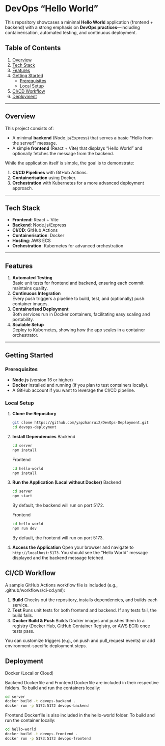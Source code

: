 # DevOps “Hello World”

This repository showcases a minimal **Hello World** application (frontend + backend) with a strong emphasis on **DevOps practices**—including containerisation, automated testing, and continuous deployment.

## Table of Contents
1. [Overview](#overview)  
2. [Tech Stack](#tech-stack)  
3. [Features](#features)  
4. [Getting Started](#getting-started)  
   - [Prerequisites](#prerequisites)  
   - [Local Setup](#local-setup)  
5. [CI/CD Workflow](#cicd-workflow)
6. [Deployment](#deployment)  

---

## Overview
This project consists of:
- A minimal **backend** (Node.js/Express) that serves a basic “Hello from the server!” message.
- A simple **frontend** (React + Vite) that displays “Hello World” and optionally fetches the message from the backend.

While the application itself is simple, the goal is to demonstrate:
1. **CI/CD Pipelines** with GitHub Actions. 
2. **Containerisation** using Docker.  
3. **Orchestration** with Kubernetes for a more advanced deployment approach.

---

## Tech Stack
- **Frontend**: React + Vite
- **Backend**: Node.js/Express 
- **CI/CD**: GitHub Actions
- **Containerisation**: Docker  
- **Hosting**: AWS ECS
- **Orchestration**: Kubernetes for advanced orchestration

---

## Features
1. **Automated Testing**  
   Basic unit tests for frontend and backend, ensuring each commit maintains quality.
2. **Continuous Integration**  
   Every push triggers a pipeline to build, test, and (optionally) push container images.
3. **Containerised Deployment**  
   Both services run in Docker containers, facilitating easy scaling and portability.
4. **Scalable Setup**  
   Deploy to Kubernetes, showing how the app scales in a container orchestrator.

---

## Getting Started

### Prerequisites
- **Node.js** (version 16 or higher)
- **Docker** installed and running (if you plan to test containers locally).
- A GitHub account if you want to leverage the CI/CD pipeline.

### Local Setup
1. **Clone the Repository**  
   ```bash
   git clone https://github.com/yapzhanrui2/DevOps-Deployment.git
   cd devops-deployment
   ```

2. **Install Dependencies**
   Backend 
   ```bash
   cd server
   npm install
   ```

   Frontend
   ```bash
   cd hello-world
   npm install
   ```

3. **Run the Application (Local without Docker)**
   Backend
   ```bash
   cd server
   npm start
   ```
   By default, the backend will run on port 5172.

   Frontend
   ```bash
   cd hello-world
   npm run dev
   ```
   By default, the frontend will run on port 5173.

4. **Access the Application**
   Open your browser and navigate to `http://localhost:5173`. You should see the “Hello World” message displayed and the backend message fetched.

## CI/CD Workflow

A sample GitHub Actions workflow file is included (e.g., .github/workflows/ci-cd.yml):

1.	**Build**
Checks out the repository, installs dependencies, and builds each service.
2.	**Test**
Runs unit tests for both frontend and backend. If any tests fail, the build fails.
3.	**Docker Build & Push**
Builds Docker images and pushes them to a registry (Docker Hub, GitHub Container Registry, or AWS ECR) once tests pass.

You can customize triggers (e.g., on push and pull_request events) or add environment-specific deployment steps.

## Deployment
Docker (Local or Cloud)

Backend Dockerfile and Frontend Dockerfile are included in their respective folders.
To build and run the containers locally:
```bash
cd server
docker build -t devops-backend .
docker run -p 5172:5172 devops-backend
```

Frontend Dockerfile is also included in the hello-world folder.
To build and run the container locally:
```bash
cd hello-world
docker build -t devops-frontend .
docker run -p 5173:5173 devops-frontend
```